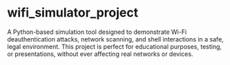 # wifi_simulator_project
A Python-based simulation tool designed to demonstrate Wi-Fi deauthentication attacks, network scanning, and shell interactions in a safe, legal environment. This project is perfect for educational purposes, testing, or presentations, without ever affecting real networks or devices.
